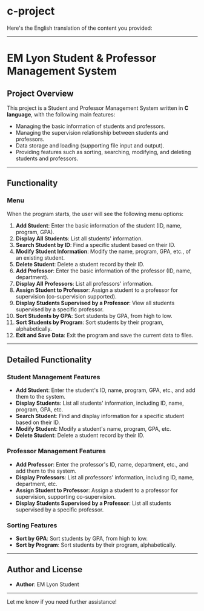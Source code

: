 # c-project
Here's the English translation of the content you provided:

---

# **EM Lyon Student & Professor Management System**

## **Project Overview**

This project is a Student and Professor Management System written in **C language**, with the following main features:

- Managing the basic information of students and professors.
- Managing the supervision relationship between students and professors.
- Data storage and loading (supporting file input and output).
- Providing features such as sorting, searching, modifying, and deleting students and professors.

---

## **Functionality**

### **Menu**
When the program starts, the user will see the following menu options:

1. **Add Student**: Enter the basic information of the student (ID, name, program, GPA).
2. **Display All Students**: List all students' information.
3. **Search Student by ID**: Find a specific student based on their ID.
4. **Modify Student Information**: Modify the name, program, GPA, etc., of an existing student.
5. **Delete Student**: Delete a student record by their ID.
6. **Add Professor**: Enter the basic information of the professor (ID, name, department).
7. **Display All Professors**: List all professors' information.
8. **Assign Student to Professor**: Assign a student to a professor for supervision (co-supervision supported).
9. **Display Students Supervised by a Professor**: View all students supervised by a specific professor.
10. **Sort Students by GPA**: Sort students by GPA, from high to low.
11. **Sort Students by Program**: Sort students by their program, alphabetically.
12. **Exit and Save Data**: Exit the program and save the current data to files.

---

## **Detailed Functionality**

### **Student Management Features**
- **Add Student**: Enter the student's ID, name, program, GPA, etc., and add them to the system.
- **Display Students**: List all students' information, including ID, name, program, GPA, etc.
- **Search Student**: Find and display information for a specific student based on their ID.
- **Modify Student**: Modify a student's name, program, GPA, etc.
- **Delete Student**: Delete a student record by their ID.

### **Professor Management Features**
- **Add Professor**: Enter the professor's ID, name, department, etc., and add them to the system.
- **Display Professors**: List all professors' information, including ID, name, department, etc.
- **Assign Student to Professor**: Assign a student to a professor for supervision, supporting co-supervision.
- **Display Students Supervised by a Professor**: List all students supervised by a specific professor.

### **Sorting Features**
- **Sort by GPA**: Sort students by GPA, from high to low.
- **Sort by Program**: Sort students by their program, alphabetically.

---

## **Author and License**

- **Author**: EM Lyon Student

---

Let me know if you need further assistance!
